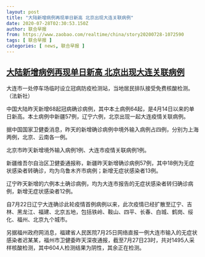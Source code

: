 ```yaml
---
layout: post
title: "大陆新增病例再现单日新高 北京出现大连关联病例"
date: 2020-07-28T02:30:53.150Z
author: 联合早报
from: https://www.zaobao.com/realtime/china/story20200728-1072590
tags: [ 联合早报 ]
categories: [ news, 联合早报 ]
---
```

<!--1595929260000-->
[大陆新增病例再现单日新高 北京出现大连关联病例](https://www.zaobao.com/realtime/china/story20200728-1072590)
------

<div>
<div class="figure-media"><img class="img-fluid lazyload" data-src="https://www.zaobao.com.sg/sites/default/files/styles/article_large_full/public/images/202007/20200728/zb_0728_cj_doc7bme3sdpt3l1k135p9yz_27230909_leesuehp.jpg?itok=aDc2hqjp" title="大连市一处停车场临时设立冠病防疫检测站，当地居民排队接受免费核酸检测。（法新社）" alt src="https://www.zaobao.com.sg/sites/default/files/styles/article_large_full/public/images/202007/20200728/zb_0728_cj_doc7bme3sdpt3l1k135p9yz_27230909_leesuehp.jpg?itok=aDc2hqjp" referrerpolicy="no-referrer"></div><figcaption>大连市一处停车场临时设立冠病防疫检测站，当地居民排队接受免费核酸检测。（法新社）</figcaption><p>中国大陆昨天新增68起冠病确诊病例，其中本土病例64起，是4月14日以来的单日新高。本土病例中新疆57例，辽宁六例，北京出现一起大连疫情关联病例。</p><p>据中国国家卫健委消息，昨天的新增确诊病例中境外输入病例占四例，分别为上海两例，北京、云南各一例。</p><p>北京市昨天新增境外输入病例1例、大连市疫情关联病例1例。</p><section id="imu"><div id="dfp-ad-imu1-wrapper" class="dfp-tag-wrapper"><div id="dfp-ad-imu1" class="dfp-tag-wrapper"></div></div></section><p>新疆维吾尔自治区卫健委通报称，新疆昨天新增确诊病例57例，其中18例为无症状感染者转确诊，均为乌鲁木齐市病例；新增无症状感染者13例。</p><p>辽宁昨天新增的六例本土确诊病例，均为大连市报告的无症状感染者转归确诊病例，新增无症状感染者12例。</p><p>自7月22日辽宁大连确诊此轮疫情首例病例以来，此次疫情已经扩散至辽宁、吉林、黑龙江、福建、北京五地，包括铁岭、鞍山、四平、长春、白城、鹤岗、绥化、福州、北京九个城市。</p><p>另据福州政府网消息，福建省人民医院7月25日网络直报一例大连市输入的无症状感染者迟某某，福州市卫健委昨天深夜通报，截至7月27日23时，共对1495人采样核酸检测，其中604人检测结果为阴性，其余正在检测。</p><div id="innity-in-post"></div><div id="dfp-ad-midarticlespecial-wrapper" class="dfp-tag-wrapper"><div id="dfp-ad-midarticlespecial" class="dfp-tag-wrapper"></div></div>
</div>
